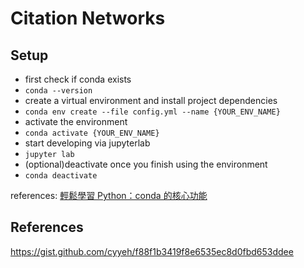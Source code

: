 # Citation Networks

## Setup

- first check if conda exists
 - `conda --version`
- create a virtual environment and install project dependencies
 - `conda env create --file config.yml --name {YOUR_ENV_NAME}`
- activate the environment
 - `conda activate {YOUR_ENV_NAME}`
- start developing via jupyterlab
 - `jupyter lab`
- (optional)deactivate once you finish using the environment
 - `conda deactivate`

references: [輕鬆學習 Python：conda 的核心功能](https://medium.com/datainpoint/python-essentials-conda-quickstart-1f1e9ecd1025)


## References
 
https://gist.github.com/cyyeh/f88f1b3419f8e6535ec8d0fbd653ddee
